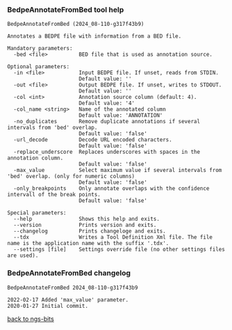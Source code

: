 ### BedpeAnnotateFromBed tool help
	BedpeAnnotateFromBed (2024_08-110-g317f43b9)
	
	Annotates a BEDPE file with information from a BED file.
	
	Mandatory parameters:
	  -bed <file>          BED file that is used as annotation source.
	
	Optional parameters:
	  -in <file>           Input BEDPE file. If unset, reads from STDIN.
	                       Default value: ''
	  -out <file>          Output BEDPE file. If unset, writes to STDOUT.
	                       Default value: ''
	  -col <int>           Annotation source column (default: 4).
	                       Default value: '4'
	  -col_name <string>   Name of the annotated column
	                       Default value: 'ANNOTATION'
	  -no_duplicates       Remove duplicate annotations if several intervals from 'bed' overlap.
	                       Default value: 'false'
	  -url_decode          Decode URL encoded characters.
	                       Default value: 'false'
	  -replace_underscore  Replaces underscores with spaces in the annotation column.
	                       Default value: 'false'
	  -max_value           Select maximum value if several intervals from 'bed' overlap. (only for numeric columns)
	                       Default value: 'false'
	  -only_breakpoints    Only annotate overlaps with the confidence intervall of the break points.
	                       Default value: 'false'
	
	Special parameters:
	  --help               Shows this help and exits.
	  --version            Prints version and exits.
	  --changelog          Prints changeloge and exits.
	  --tdx                Writes a Tool Definition Xml file. The file name is the application name with the suffix '.tdx'.
	  --settings [file]    Settings override file (no other settings files are used).
	
### BedpeAnnotateFromBed changelog
	BedpeAnnotateFromBed 2024_08-110-g317f43b9
	
	2022-02-17 Added 'max_value' parameter.
	2020-01-27 Initial commit.
[back to ngs-bits](https://github.com/imgag/ngs-bits)